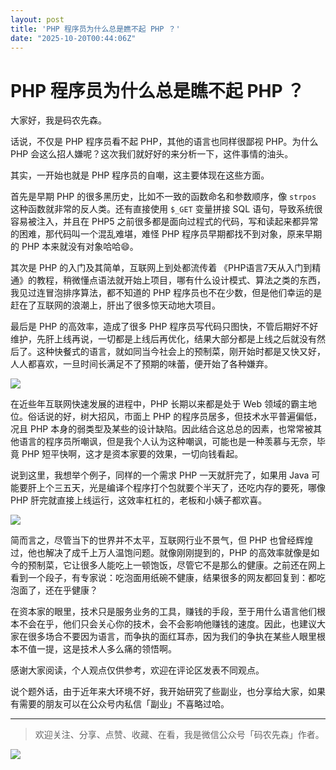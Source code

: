 ```yaml
---
layout: post
title: 'PHP 程序员为什么总是瞧不起 PHP ？'
date: "2025-10-20T00:44:06Z"
---
```

PHP 程序员为什么总是瞧不起 PHP ？
=====================

大家好，我是码农先森。

话说，不仅是 PHP 程序员看不起 PHP，其他的语言也同样很鄙视 PHP。为什么 PHP 会这么招人嫌呢？这次我们就好好的来分析一下，这件事情的油头。

其实，一开始也就是 PHP 程序员的自嘲，这主要体现在这些方面。

首先是早期 PHP 的很多黑历史，比如不一致的函数命名和参数顺序，像 `strpos` 这种函数就非常的反人类。还有直接使用 `$_GET` 变量拼接 SQL 语句，导致系统很容易被注入，并且在 PHP5 之前很多都是面向过程式的代码，写和读起来都异常的困难，那代码叫一个混乱难堪，难怪 PHP 程序员早期都找不到对象，原来早期的 PHP 本来就没有对象哈哈😄。

其次是 PHP 的入门及其简单，互联网上到处都流传着 《PHP语言7天从入门到精通》的教程，稍微懂点语法就开始上项目，哪有什么设计模式、算法之类的东西，我见过连冒泡排序算法，都不知道的 PHP 程序员也不在少数，但是他们幸运的是赶在了互联网的浪潮上，肝出了很多惊天动地大项目。

最后是 PHP 的高效率，造成了很多 PHP 程序员写代码只图快，不管后期好不好维护，先肝上线再说，一切都是上线后再优化，结果大部分都是上线之后就没有然后了。这种快餐式的语言，就如同当今社会上的预制菜，刚开始时都是又快又好，人人都喜欢，一旦时间长满足不了预期的味蕾，便开始了各种嫌弃。

![](https://img2024.cnblogs.com/blog/737276/202509/737276-20250920183302826-121872394.png)

在近些年互联网快速发展的进程中，PHP 长期以来都是处于 Web 领域的霸主地位。俗话说的好，树大招风，市面上 PHP 的程序员居多，但技术水平普遍偏低，况且 PHP 本身的弱类型及某些的设计缺陷。因此结合这总总的因素，也常常被其他语言的程序员所嘲讽，但是我个人认为这种嘲讽，可能也是一种羡慕与无奈，毕竟 PHP 短平快啊，这才是资本家要的效果，一切向钱看起。

说到这里，我想举个例子，同样的一个需求 PHP 一天就肝完了，如果用 Java 可能要肝上个三五天，光是编译个程序打个包就要个半天了，还吃内存的要死，哪像 PHP 肝完就直接上线运行，这效率杠杠的，老板和小姨子都欢喜。

![](https://img2024.cnblogs.com/blog/737276/202509/737276-20250920182946560-306943598.png)

简而言之，尽管当下的世界并不太平，互联网行业不景气，但 PHP 也曾经辉煌过，他也解决了成千上万人温饱问题。就像刚刚提到的，PHP 的高效率就像是如今的预制菜，它让很多人能吃上一顿饱饭，尽管它不是那么的健康。之前还在网上看到一个段子，有专家说：吃泡面用纸碗不健康，结果很多的网友都回复到：都吃泡面了，还在乎健康？

在资本家的眼里，技术只是服务业务的工具，赚钱的手段，至于用什么语言他们根本不会在乎，他们只会关心你的技术，会不会影响他赚钱的速度。因此，也建议大家在很多场合不要因为语言，而争执的面红耳赤，因为我们的争执在某些人眼里根本不值一提，这是技术人多么痛的领悟啊。

感谢大家阅读，个人观点仅供参考，欢迎在评论区发表不同观点。

说个题外话，由于近年来大环境不好，我开始研究了些副业，也分享给大家，如果有需要的朋友可以在公众号内私信「副业」不喜略过哈。

* * *

> 欢迎关注、分享、点赞、收藏、在看，我是微信公众号「码农先森」作者。

![](https://img2024.cnblogs.com/blog/737276/202407/737276-20240701232432803-763891061.png)